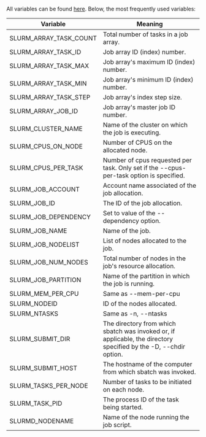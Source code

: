 All variables can be found [here](https://slurm.schedmd.com/sbatch.html#lbAK). Below, the most frequently used variables:

| Variable               | Meaning                                                                                                            |
|------------------------|--------------------------------------------------------------------------------------------------------------------|
| SLURM_ARRAY_TASK_COUNT | Total number of tasks in a job array.                                                                              |
| SLURM_ARRAY_TASK_ID    | Job array ID (index) number.                                                                                       |
| SLURM_ARRAY_TASK_MAX   | Job array's maximum ID (index) number.                                                                             |
| SLURM_ARRAY_TASK_MIN   | Job array's minimum ID (index) number.                                                                             |
| SLURM_ARRAY_TASK_STEP  | Job array's index step size.                                                                                       |
| SLURM_ARRAY_JOB_ID     | Job array's master job ID number.                                                                                  |
| SLURM_CLUSTER_NAME     | Name of the cluster on which the job is executing.                                                                 |
| SLURM_CPUS_ON_NODE     | Number of CPUS on the allocated node.                                                                              |
| SLURM_CPUS_PER_TASK    | Number of cpus requested per task. Only set if the --cpus-per-task option is specified.                            |
| SLURM_JOB_ACCOUNT      | Account name associated of the job allocation.                                                                     |
| SLURM_JOB_ID           | The ID of the job allocation.                                                                                      |
| SLURM_JOB_DEPENDENCY   | Set to value of the --dependency option.                                                                           |
| SLURM_JOB_NAME         | Name of the job.                                                                                                   |
| SLURM_JOB_NODELIST     | List of nodes allocated to the job.                                                                                |
| SLURM_JOB_NUM_NODES    | Total number of nodes in the job's resource allocation.                                                            |
| SLURM_JOB_PARTITION    | Name of the partition in which the job is running.                                                                 |
| SLURM_MEM_PER_CPU      | Same as --mem-per-cpu                                                                                              |
| SLURM_NODEID           | ID of the nodes allocated.                                                                                         |
| SLURM_NTASKS           | Same as -n, --ntasks                                                                                               |
| SLURM_SUBMIT_DIR       | The directory from which sbatch was invoked or, if applicable, the directory specified by the -D, --chdir option.  |
| SLURM_SUBMIT_HOST      | The hostname of the computer from which sbatch was invoked.                                                        |
| SLURM_TASKS_PER_NODE   | Number of tasks to be initiated on each node.                                                                      |
| SLURM_TASK_PID         | The process ID of the task being started.                                                                          |
| SLURMD_NODENAME        | Name of the node running the job script.                                                                           |
